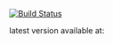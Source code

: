 [![Build Status](https://travis-ci.com/jrrombaldo/cabrito.svg?branch=master)](https://travis-ci.com/jrrombaldo/cabrito)

latest version available at: 